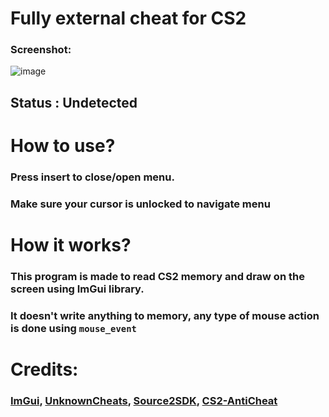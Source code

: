 # Fully external cheat for CS2
### Screenshot:
![image](https://cdn.discordapp.com/attachments/1138538383803682927/1159476230526079057/image.png?ex=65312963&is=651eb463&hm=db49d8ecfad58d678e803660c129a9f064751efd7e239c6cedf285bc05290d7f&)
## Status : **Undetected**
# How to use?
### Press insert to close/open menu.
### Make sure your cursor is unlocked to navigate menu
# How it works?
### This program is made to read CS2 memory and draw on the screen using ImGui library.
### It doesn't write anything to memory, any type of mouse action is done using ```mouse_event```
# Credits:
### [ImGui](https://github.com/ocornut/imgui), [UnknownCheats](https://www.unknowncheats.me/), [Source2SDK](https://github.com/neverlosecc/source2sdk), [CS2-AntiCheat](https://github.com/danielkrupinski/cs2-anticheat)
